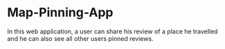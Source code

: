 # Map-Pinning-App
In this web application, a user can share his review of a place he travelled and he can also see all other users pinned reviews.
